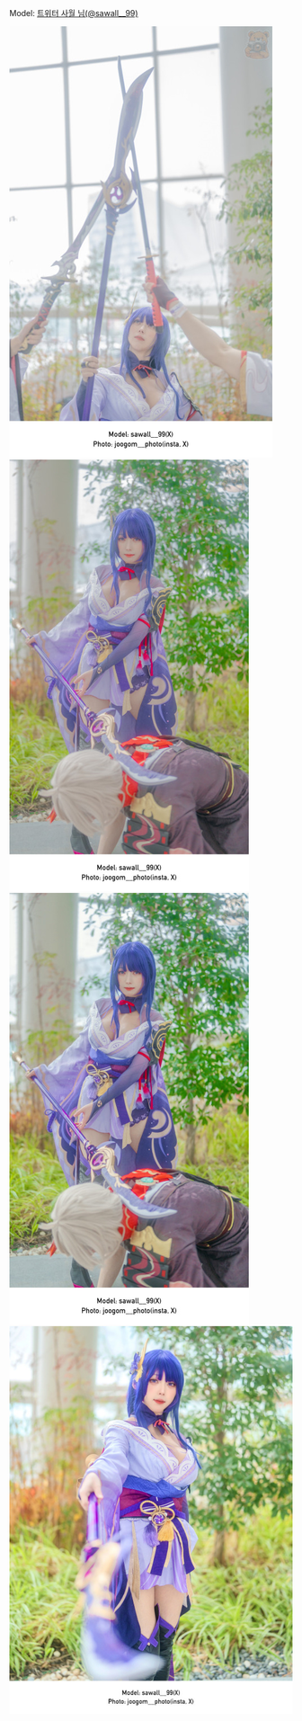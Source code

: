 ﻿---
dddd: 2024.02.18 일페
nickname: 사월
sns_type: x
sns_id: sawall__99
---

<a name="sawall__99"></a>
Model: <a href="https://x.com/sawall__99" target="_blank">트위터 사월 님(@sawall__99)</a>

![B61220240229194342539.jpg](/assets/img/2024/02-18/B61220240229194342539.jpg)
![B61220240229194506219.jpg](/assets/img/2024/02-18/B61220240229194506219.jpg)
![B61220240229195602263.jpg](/assets/img/2024/02-18/B61220240229195602263.jpg)
![B61220240229200038294.jpg](/assets/img/2024/02-18/B61220240229200038294.jpg)